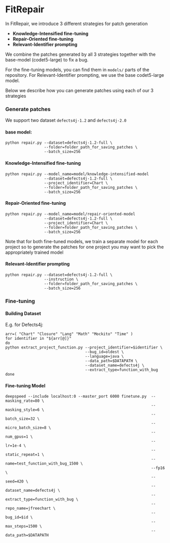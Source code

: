 # FitRepair

In FitRepair, we introduce 3 different strategies for patch generation
- **Knowledge-Intensified fine-tuning**
- **Repair-Oriented fine-tuning**
- **Relevant-Identifier prompting**

We combine the patches generated by all 3 strategies together with the base-model (codet5-large) to fix a bug.

For the fine-tuning models, you can find them in `models/` parts of the repository. For Relevant-Identifier prompting, we use the base codet5-large model.

Below we describe how you can generate patches using each of our 3 strategies

### Generate patches

We support two dataset `defects4j-1.2` and `defects4j-2.0`

#### base model:
```shell
python repair.py --dataset=defects4j-1.2-full \
                 --folder=folder_path_for_saving_patches \
                 --batch_size=256
```

#### Knowledge-Intensified fine-tuning
```shell
python repair.py --model_name=model/knowledge-intensified-model
                 --dataset=defects4j-1.2-full \
                 --project_identifier=Chart \
                 --folder=folder_path_for_saving_patches \
                 --batch_size=256
```

#### Repair-Oriented fine-tuning
```shell
python repair.py --model_name=model/repair-oriented-model
                 --dataset=defects4j-1.2-full \
                 --project_identifier=Chart \
                 --folder=folder_path_for_saving_patches \
                 --batch_size=256
```

Note that for both fine-tuned models, we train a separate model for each project so to generate the patches for one project you may want to pick the appropriately trained model


#### Relevant-Identifier prompting
```shell
python repair.py --dataset=defects4j-1.2-full \
                 --instruction \
                 --folder=folder_path_for_saving_patches \
                 --batch_size=256
```

### Fine-tuning

#### Building Dataset

E.g. for Defects4j:
```shell
arr=( "Chart" "Closure" "Lang" "Math" "Mockito" "Time" )
for identifier in "${arr[@]}"
do
python extract_project_function.py --project_identifier=$identifier \
                                   --bug_id=oldest \
                                   --language=java \
                                   --data_path=$DATAPATH \
                                   --dataset_name=defects4j \
                                   --extract_type=function_with_bug
done
```

#### Fine-tuning Model
```shell
deepspeed --include localhost:0 --master_port 6000 finetune.py  --masking_rate=80 \
                                                                --masking_style=6 \
                                                                --batch_size=32 \
                                                                --micro_batch_size=8 \
                                                                --num_gpus=1 \
                                                                --lr=1e-4 \
                                                                --static_repeat=1 \
                                                                --name=test_function_with_bug_1500 \
                                                                --fp16 \
                                                                --seed=420 \
                                                                --dataset_name=defects4j \
                                                                --extract_type=function_with_bug \
                                                                --repo_name=jfreechart \
                                                                --bug_id=$id \
                                                                --max_steps=1500 \
                                                                --data_path=$DATAPATH
```
